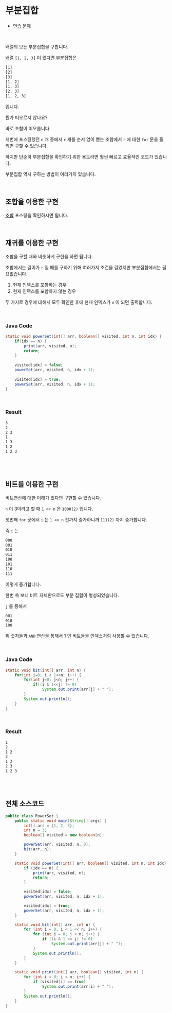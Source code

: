 # 부분집합

- [연습 문제](https://bcp0109.tistory.com/18)

<br>

배열의 모든 부분집합을 구합니다.

배열 `[1, 2, 3]` 이 있다면 부분집합은

```html
[1]
[2]
[3]
[1, 2]
[1, 3]
[2, 3]
[1, 2, 3]
```

입니다.

뭔가 떠오르지 않나요?

바로 조합이 떠오릅니다.

저번에 포스팅했던 `n` 개 중에서 `r` 개를 순서 없이 뽑는 조합에서 `r` 에 대한 `for` 문을 돌리면 구할 수 있습니다.

하지만 단순히 부분집합을 확인하기 위한 용도라면 훨씬 빠르고 효율적인 코드가 있습니다.

부분집합 역시 구하는 방법이 여러가지 있습니다.

<br>

## 조합을 이용한 구현

[조합](https://bcp0109.tistory.com/15) 포스팅을 확인하시면 됩니다.

<br>

## 재귀를 이용한 구현

조합을 구할 때와 비슷하게 구현을 하면 됩니다.

조합에서는 길이가 `r` 일 때를 구하기 위해 여러가지 조건을 걸었지만 부분집합에서는 필요없습니다.

1. 현재 인덱스를 포함하는 경우
2. 현재 인덱스를 포함하지 않는 경우

두 가지로 경우에 대해서 모두 확인한 후에 현재 인덱스가 `n` 이 되면 출력합니다.

<br>

### Java Code

```java
static void powerSet(int[] arr, boolean[] visited, int n, int idx) {
    if(idx == n) {
        print(arr, visited, n);
        return;
    }
 
    visited[idx] = false;
    powerSet(arr, visited, n, idx + 1);
 
    visited[idx] = true;
    powerSet(arr, visited, n, idx + 1);
}
```

<br>

### Result

```html
3
2
2 3
1
1 3
1 2
1 2 3
```

<br><br>

## 비트를 이용한 구현

비트연산에 대한 이해가 있다면 구현할 수 있습니다.

`n` 이 3이라고 할 때 `1 << n` 은 `1000(2)` 입니다.

첫번째 `for` 문에서 `i` 는 `1 << n` 전까지 증가하니까 `111(2)` 까지 증가합니다.

즉 `i` 는

```html
000
001
010
011
100
101
110
111
```

이렇게 증가합니다.

한번 쓱 보니 비트 자체만으로도 부분 집합이 형성되었습니다.

`j` 를 통해서

```html
001
010
100
```

위 숫자들과 `AND` 연산을 통해서 1 인 비트들을 인덱스처럼 사용할 수 있습니다.

<br>

### Java Code

```java
static void bit(int[] arr, int n) {
    for(int i=0; i < 1<<n; i++) {
        for(int j=0; j<n; j++) {
            if((i & 1<<j) != 0) 
                System.out.print(arr[j] + " ");
        }
        System.out.println();
    }
}
```

<br>

### Result

```html
1
2
1 2
3
1 3
2 3
1 2 3
```

<br><br>

## 전체 소스코드

```java
public class PowerSet {
    public static void main(String[] args) {
        int[] arr = {1, 2, 3};
        int n = 3;
        boolean[] visited = new boolean[n];

        powerSet(arr, visited, n, 0);
        bit(arr, n);
    }

    static void powerSet(int[] arr, boolean[] visited, int n, int idx) {
        if (idx == n) {
            print(arr, visited, n);
            return;
        }

        visited[idx] = false;
        powerSet(arr, visited, n, idx + 1);

        visited[idx] = true;
        powerSet(arr, visited, n, idx + 1);
    }

    static void bit(int[] arr, int n) {
        for (int i = 0; i < 1 << n; i++) {
            for (int j = 0; j < n; j++) {
                if ((i & 1 << j) != 0)
                    System.out.print(arr[j] + " ");
            }
            System.out.println();
        }
    }

    static void print(int[] arr, boolean[] visited, int n) {
        for (int i = 0; i < n; i++) {
            if (visited[i] == true)
                System.out.print(arr[i] + " ");
        }
        System.out.println();
    }
}
```
